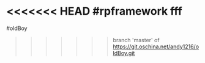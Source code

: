 <<<<<<< HEAD
#rpframework
  fff
=======
#oldBoy
>>>>>>> branch 'master' of https://git.oschina.net/andy1216/oldBoy.git
